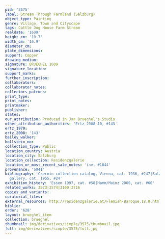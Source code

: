 ```yaml
---
pid: '3575'
label: Stream Through Farmland (Salzburg)
object_type: Painting
genre: Village, Town and Cityscape
tags: Cattle Dog House Farm Stream
realdate: '1609'
height_cm: '10.7'
width_cm: '16.9'
diameter_cm: 
plate_dimensions: 
support: Copper
drawing_medium: 
signature: BRUEGHEL 1609
signature_location: 
support_marks: 
further_inscription: 
collaborators: 
collaborator_notes: 
collectors_patrons: 
print_type: 
print_notes: 
printmaker: 
publisher: 
states: 
our_attribution: Produced in Jan Brueghel's Studio
other_attribution_authorities: 'Ertz 2008-10, #143'
ertz_1979: 
ertz_2008: '143'
bailey_walker: 
hollstein_no: 
collection_type: Public
location_country: Austria
location_city: Salzburg
location_collection: Residenzgalerie
location_or_most_recent_sale_notes: 'inv. #1844'
provenance: '6041'
bibliography: 'Czernin collection catalog, Vienna, cat. 1936, #247|Salzburg residence
  gallery, cat. 1955, #24'
exhibition_history: 'Essen 1997, cat. #58|Hamm/Mainz 2000, cat. #60'
related_works: 3573|3574|3100|3716
copies_and_variants: 
curatorial_files: 
external_resources: http://residenzgalerie.at/Flemish-Baroque.18.0.html?&L=1&cHash=86dc4fb895&tx_csimageexplorer_pi1
biblio: 
order: '628'
layout: brueghel_item
collection: brueghel
thumbnail: img/derivatives/simple/3575/thumbnail.jpg
full: img/derivatives/simple/3575/full.jpg
---
```

